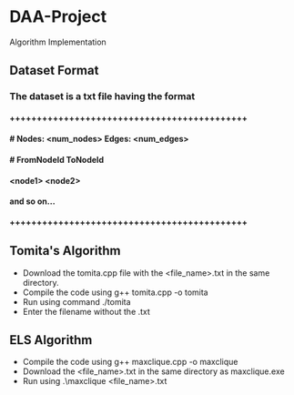 # DAA-Project
Algorithm Implementation
## Dataset Format
### The dataset is a txt file having the format

#### ++++++++++++++++++++++++++++++++++++++++++++
#### \# Nodes: \<num_nodes\> Edges: \<num_edges\> 
#### \# FromNodeId ToNodeId 
#### \<node1\>    \<node2\>
#### and so on...
#### ++++++++++++++++++++++++++++++++++++++++++++

## Tomita's Algorithm
* Download the tomita.cpp file with the \<file_name\>.txt in the same directory.
* Compile the code using g++ tomita.cpp -o tomita
* Run using command ./tomita 
* Enter the filename without the .txt

## ELS Algorithm
* Compile the code using g++ maxclique.cpp -o maxclique
* Download the \<file_name\>.txt in the same directory as maxclique.exe
* Run using .\maxclique \<file_name\>.txt

